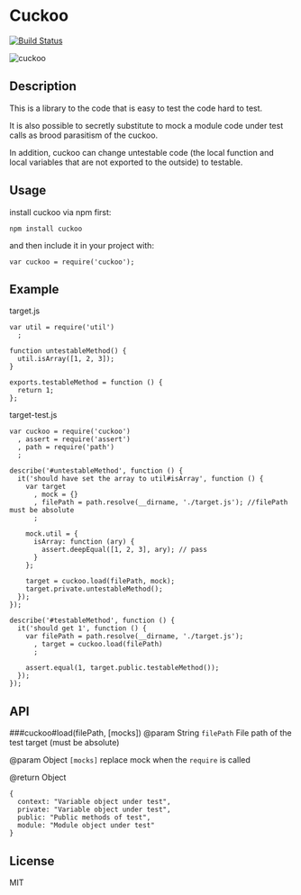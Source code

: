 Cuckoo
=====

[![Build Status](https://travis-ci.org/nazomikan/Cuckoo.png?branch=master)](https://travis-ci.org/nazomikan/Cuckoo)

![cuckoo](http://nazomikan.com/images/storage/cuckoo.jpg)

## Description
This is a library to the code that is easy to test the code hard to test.

It is also possible to secretly substitute to mock a module code under test calls as brood parasitism of the cuckoo.

In addition, cuckoo can change untestable code (the local function and local variables that are not exported to the outside) to testable.

## Usage
install cuckoo via npm first:

    npm install cuckoo

and then include it in your project with:

    var cuckoo = require('cuckoo');

## Example
target.js

    var util = require('util')
      ;

    function untestableMethod() {
      util.isArray([1, 2, 3]);
    }

    exports.testableMethod = function () {
      return 1;
    };

target-test.js

    var cuckoo = require('cuckoo')
      , assert = require('assert')
      , path = require('path')
      ;

    describe('#untestableMethod', function () {
      it('should have set the array to util#isArray', function () {
        var target
          , mock = {}
          , filePath = path.resolve(__dirname, './target.js'); //filePath must be absolute
          ;

        mock.util = {
          isArray: function (ary) {
            assert.deepEqual([1, 2, 3], ary); // pass
          }
        };

        target = cuckoo.load(filePath, mock);
        target.private.untestableMethod();
      });
    });

    describe('#testableMethod', function () {
      it('should get 1', function () {
        var filePath = path.resolve(__dirname, './target.js');
          , target = cuckoo.load(filePath)
          ;

        assert.equal(1, target.public.testableMethod());
      });
    });

## API
###cuckoo#load(filePath, [mocks])
@param String `filePath` File path of the test target (must be absolute)

@param Object `[mocks]` replace mock when the `require` is called

@return Object

    {
      context: "Variable object under test",
      private: "Variable object under test",
      public: "Public methods of test",
      module: "Module object under test"
    }

## License
MIT
